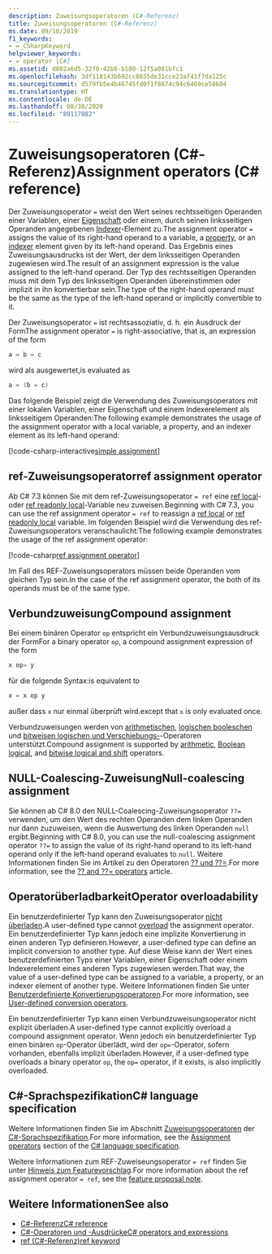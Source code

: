 ```yaml
---
description: Zuweisungsoperatoren (C#-Referenz)
title: Zuweisungsoperatoren (C#-Referenz)
ms.date: 09/10/2019
f1_keywords:
- =_CSharpKeyword
helpviewer_keywords:
- = operator [C#]
ms.assetid: d802a6d5-32f0-42b8-b180-12f5a081bfc1
ms.openlocfilehash: 3df118143b692cc8655de31cce23af41f7da125c
ms.sourcegitcommit: d579fb5e4b46745fd0f1f8874c94c6469ce58604
ms.translationtype: HT
ms.contentlocale: de-DE
ms.lasthandoff: 08/30/2020
ms.locfileid: "89117882"
---
```

# <a name="assignment-operators-c-reference"></a><span data-ttu-id="5b0e2-103">Zuweisungsoperatoren (C#-Referenz)</span><span class="sxs-lookup"><span data-stu-id="5b0e2-103">Assignment operators (C# reference)</span></span>

<span data-ttu-id="5b0e2-104">Der Zuweisungsoperator `=` weist den Wert seines rechtsseitigen Operanden einer Variablen, einer [Eigenschaft](../../programming-guide/classes-and-structs/properties.md) oder einem, durch seinen linksseitigen Operanden angegebenen [Indexer](../../programming-guide/indexers/index.md)-Element zu.</span><span class="sxs-lookup"><span data-stu-id="5b0e2-104">The assignment operator `=` assigns the value of its right-hand operand to a variable, a [property](../../programming-guide/classes-and-structs/properties.md), or an [indexer](../../programming-guide/indexers/index.md) element given by its left-hand operand.</span></span> <span data-ttu-id="5b0e2-105">Das Ergebnis eines Zuweisungsausdrucks ist der Wert, der dem linksseitigen Operanden zugewiesen wird.</span><span class="sxs-lookup"><span data-stu-id="5b0e2-105">The result of an assignment expression is the value assigned to the left-hand operand.</span></span> <span data-ttu-id="5b0e2-106">Der Typ des rechtsseitigen Operanden muss mit dem Typ des linksseitigen Operanden übereinstimmen oder implizit in ihn konvertierbar sein.</span><span class="sxs-lookup"><span data-stu-id="5b0e2-106">The type of the right-hand operand must be the same as the type of the left-hand operand or implicitly convertible to it.</span></span>

<span data-ttu-id="5b0e2-107">Der Zuweisungsoperator `=` ist rechtsassoziativ, d. h. ein Ausdruck der Form</span><span class="sxs-lookup"><span data-stu-id="5b0e2-107">The assignment operator `=` is right-associative, that is, an expression of the form</span></span>

```csharp
a = b = c
```

<span data-ttu-id="5b0e2-108">wird als ausgewertet,</span><span class="sxs-lookup"><span data-stu-id="5b0e2-108">is evaluated as</span></span>

```csharp
a = (b = c)
```

<span data-ttu-id="5b0e2-109">Das folgende Beispiel zeigt die Verwendung des Zuweisungsoperators mit einer lokalen Variablen, einer Eigenschaft und einem Indexerelement als linksseitigem Operanden:</span><span class="sxs-lookup"><span data-stu-id="5b0e2-109">The following example demonstrates the usage of the assignment operator with a local variable, a property, and an indexer element as its left-hand operand:</span></span>

[!code-csharp-interactive[simple assignment](snippets/shared/AssignmentOperator.cs#Simple)]

## <a name="ref-assignment-operator"></a><span data-ttu-id="5b0e2-110">ref-Zuweisungsoperator</span><span class="sxs-lookup"><span data-stu-id="5b0e2-110">ref assignment operator</span></span>

<span data-ttu-id="5b0e2-111">Ab C# 7.3 können Sie mit dem ref-Zuweisungsoperator `= ref` eine [ref local](../keywords/ref.md#ref-locals)- oder [ref readonly local](../keywords/ref.md#ref-readonly-locals)-Variable neu zuweisen.</span><span class="sxs-lookup"><span data-stu-id="5b0e2-111">Beginning with C# 7.3, you can use the ref assignment operator `= ref` to reassign a [ref local](../keywords/ref.md#ref-locals) or [ref readonly local](../keywords/ref.md#ref-readonly-locals) variable.</span></span> <span data-ttu-id="5b0e2-112">Im folgenden Beispiel wird die Verwendung des ref-Zuweisungsoperators veranschaulicht:</span><span class="sxs-lookup"><span data-stu-id="5b0e2-112">The following example demonstrates the usage of the ref assignment operator:</span></span>

[!code-csharp[ref assignment operator](snippets/shared/AssignmentOperator.cs#RefAssignment)]

<span data-ttu-id="5b0e2-113">Im Fall des REF-Zuweisungsoperators müssen beide Operanden vom gleichen Typ sein.</span><span class="sxs-lookup"><span data-stu-id="5b0e2-113">In the case of the ref assignment operator, the both of its operands must be of the same type.</span></span>

## <a name="compound-assignment"></a><span data-ttu-id="5b0e2-114">Verbundzuweisung</span><span class="sxs-lookup"><span data-stu-id="5b0e2-114">Compound assignment</span></span>

<span data-ttu-id="5b0e2-115">Bei einem binären Operator `op` entspricht ein Verbundzuweisungsausdruck der Form</span><span class="sxs-lookup"><span data-stu-id="5b0e2-115">For a binary operator `op`, a compound assignment expression of the form</span></span>

```csharp
x op= y
```

<span data-ttu-id="5b0e2-116">für die folgende Syntax:</span><span class="sxs-lookup"><span data-stu-id="5b0e2-116">is equivalent to</span></span>

```csharp
x = x op y
```

<span data-ttu-id="5b0e2-117">außer dass `x` nur einmal überprüft wird.</span><span class="sxs-lookup"><span data-stu-id="5b0e2-117">except that `x` is only evaluated once.</span></span>

<span data-ttu-id="5b0e2-118">Verbundzuweisungen werden von [arithmetischen](arithmetic-operators.md#compound-assignment), [logischen booleschen](boolean-logical-operators.md#compound-assignment) und [bitweisen logischen und Verschiebungs-](bitwise-and-shift-operators.md#compound-assignment)-Operatoren unterstützt.</span><span class="sxs-lookup"><span data-stu-id="5b0e2-118">Compound assignment is supported by [arithmetic](arithmetic-operators.md#compound-assignment), [Boolean logical](boolean-logical-operators.md#compound-assignment), and [bitwise logical and shift](bitwise-and-shift-operators.md#compound-assignment) operators.</span></span>

## <a name="null-coalescing-assignment"></a><span data-ttu-id="5b0e2-119">NULL-Coalescing-Zuweisung</span><span class="sxs-lookup"><span data-stu-id="5b0e2-119">Null-coalescing assignment</span></span>

<span data-ttu-id="5b0e2-120">Sie können ab C# 8.0 den NULL-Coalescing-Zuweisungsoperator `??=` verwenden, um den Wert des rechten Operanden dem linken Operanden nur dann zuzuweisen, wenn die Auswertung des linken Operanden `null` ergibt.</span><span class="sxs-lookup"><span data-stu-id="5b0e2-120">Beginning with C# 8.0, you can use the null-coalescing assignment operator `??=` to assign the value of its right-hand operand to its left-hand operand only if the left-hand operand evaluates to `null`.</span></span> <span data-ttu-id="5b0e2-121">Weitere Informationen finden Sie im Artikel zu den Operatoren [?? und ??=](null-coalescing-operator.md).</span><span class="sxs-lookup"><span data-stu-id="5b0e2-121">For more information, see the [?? and ??= operators](null-coalescing-operator.md) article.</span></span>

## <a name="operator-overloadability"></a><span data-ttu-id="5b0e2-122">Operatorüberladbarkeit</span><span class="sxs-lookup"><span data-stu-id="5b0e2-122">Operator overloadability</span></span>

<span data-ttu-id="5b0e2-123">Ein benutzerdefinierter Typ kann den Zuweisungsoperator [nicht überladen](operator-overloading.md).</span><span class="sxs-lookup"><span data-stu-id="5b0e2-123">A user-defined type cannot [overload](operator-overloading.md) the assignment operator.</span></span> <span data-ttu-id="5b0e2-124">Ein benutzerdefinierter Typ kann jedoch eine implizite Konvertierung in einen anderen Typ definieren.</span><span class="sxs-lookup"><span data-stu-id="5b0e2-124">However, a user-defined type can define an implicit conversion to another type.</span></span> <span data-ttu-id="5b0e2-125">Auf diese Weise kann der Wert eines benutzerdefinierten Typs einer Variablen, einer Eigenschaft oder einem Indexerelement eines anderen Typs zugewiesen werden.</span><span class="sxs-lookup"><span data-stu-id="5b0e2-125">That way, the value of a user-defined type can be assigned to a variable, a property, or an indexer element of another type.</span></span> <span data-ttu-id="5b0e2-126">Weitere Informationen finden Sie unter [Benutzerdefinierte Konvertierungsoperatoren](user-defined-conversion-operators.md).</span><span class="sxs-lookup"><span data-stu-id="5b0e2-126">For more information, see [User-defined conversion operators](user-defined-conversion-operators.md).</span></span>

<span data-ttu-id="5b0e2-127">Ein benutzerdefinierter Typ kann einen Verbundzuweisungsoperator nicht explizit überladen.</span><span class="sxs-lookup"><span data-stu-id="5b0e2-127">A user-defined type cannot explicitly overload a compound assignment operator.</span></span> <span data-ttu-id="5b0e2-128">Wenn jedoch ein benutzerdefinierter Typ einen binären `op`-Operator überlädt, wird der `op=`-Operator, sofern vorhanden, ebenfalls implizit überladen.</span><span class="sxs-lookup"><span data-stu-id="5b0e2-128">However, if a user-defined type overloads a binary operator `op`, the `op=` operator, if it exists, is also implicitly overloaded.</span></span>

## <a name="c-language-specification"></a><span data-ttu-id="5b0e2-129">C#-Sprachspezifikation</span><span class="sxs-lookup"><span data-stu-id="5b0e2-129">C# language specification</span></span>

<span data-ttu-id="5b0e2-130">Weitere Informationen finden Sie im Abschnitt [Zuweisungsoperatoren](~/_csharplang/spec/expressions.md#assignment-operators) der [C#-Sprachspezifikation](~/_csharplang/spec/introduction.md).</span><span class="sxs-lookup"><span data-stu-id="5b0e2-130">For more information, see the [Assignment operators](~/_csharplang/spec/expressions.md#assignment-operators) section of the [C# language specification](~/_csharplang/spec/introduction.md).</span></span>

<span data-ttu-id="5b0e2-131">Weitere Informationen zum REF-Zuweiseungsoperator `= ref` finden Sie unter [Hinweis zum Featurevorschlag](~/_csharplang/proposals/csharp-7.3/ref-local-reassignment.md).</span><span class="sxs-lookup"><span data-stu-id="5b0e2-131">For more information about the ref assignment operator `= ref`, see the [feature proposal note](~/_csharplang/proposals/csharp-7.3/ref-local-reassignment.md).</span></span>

## <a name="see-also"></a><span data-ttu-id="5b0e2-132">Weitere Informationen</span><span class="sxs-lookup"><span data-stu-id="5b0e2-132">See also</span></span>

- [<span data-ttu-id="5b0e2-133">C#-Referenz</span><span class="sxs-lookup"><span data-stu-id="5b0e2-133">C# reference</span></span>](../index.md)
- [<span data-ttu-id="5b0e2-134">C#-Operatoren und -Ausdrücke</span><span class="sxs-lookup"><span data-stu-id="5b0e2-134">C# operators and expressions</span></span>](index.md)
- [<span data-ttu-id="5b0e2-135">ref (C#-Referenz)</span><span class="sxs-lookup"><span data-stu-id="5b0e2-135">ref keyword</span></span>](../keywords/ref.md)
